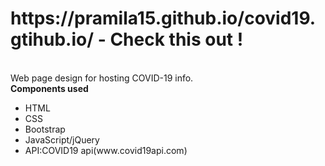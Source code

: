 <h1>https://pramila15.github.io/covid19.gtihub.io/ - Check this out !</h1>
<br>
Web page design for hosting COVID-19 info.
<br>
<b>Components used</b>
<ul>
<li>HTML</li>
<li>CSS</li>
<li>Bootstrap</li>
<li>JavaScript/jQuery</li>
<li>API:COVID19 api(www.covid19api.com)</li>
</ul>
